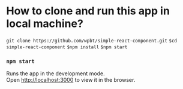 # How to clone and run this app in local machine?

`git clone https://github.com/wpbt/simple-react-component.git`
`$cd simple-react-component`
`$npm install`
`$npm start`

### `npm start`

Runs the app in the development mode.\
Open [http://localhost:3000](http://localhost:3000) to view it in the browser.
